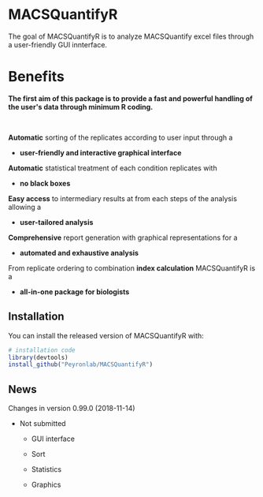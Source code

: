 # MACSQuantifyR

The goal of MACSQuantifyR is to analyze MACSQuantify excel files
through a user-friendly GUI innterface. 


# Benefits

**The first aim of this package 
is to provide a fast and powerful 
handling of the user's data through 
minimum R coding.**

&nbsp;

**Automatic** sorting of the replicates 
according to user input through a 

- __user-friendly and interactive graphical interface__
&nbsp;

**Automatic**
statistical treatment of each condition replicates with 

- __no black boxes__ 
&nbsp;

**Easy access** to 
intermediary results at from each steps of the 
analysis allowing a


- __user-tailored analysis__ 
&nbsp;

**Comprehensive** report 
generation with graphical representations for a 

- __automated and exhaustive analysis__ 
&nbsp;

From replicate ordering 
to combination **index calculation** MACSQuantifyR is a

- __all-in-one package for biologists__
&nbsp;

## Installation

You can install the released version of MACSQuantifyR with:

``` r
# installation code 
library(devtools)
install_github("Peyronlab/MACSQuantifyR")
```

## News


Changes in version 0.99.0 (2018-11-14)

* Not submitted

  * GUI interface

  * Sort

  * Statistics

  * Graphics
